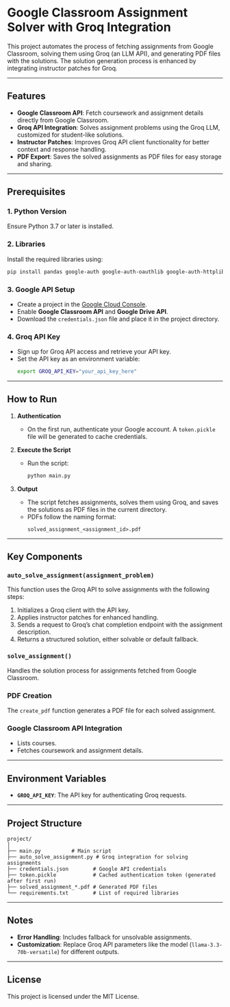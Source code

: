 # Google Classroom Assignment Solver with Groq Integration  

This project automates the process of fetching assignments from Google Classroom, solving them using Groq (an LLM API), and generating PDF files with the solutions. The solution generation process is enhanced by integrating instructor patches for Groq.  

---

## Features  

- **Google Classroom API**: Fetch coursework and assignment details directly from Google Classroom.  
- **Groq API Integration**: Solves assignment problems using the Groq LLM, customized for student-like solutions.  
- **Instructor Patches**: Improves Groq API client functionality for better context and response handling.  
- **PDF Export**: Saves the solved assignments as PDF files for easy storage and sharing.  

---

## Prerequisites  

### 1. **Python Version**  
Ensure Python 3.7 or later is installed.  

### 2. **Libraries**  
Install the required libraries using:  
```bash  
pip install pandas google-auth google-auth-oauthlib google-auth-httplib2 google-api-python-client fpdf pydantic groq instructor  
```  

### 3. **Google API Setup**  
- Create a project in the [Google Cloud Console](https://console.cloud.google.com/).  
- Enable **Google Classroom API** and **Google Drive API**.  
- Download the `credentials.json` file and place it in the project directory.  

### 4. **Groq API Key**  
- Sign up for Groq API access and retrieve your API key.  
- Set the API key as an environment variable:  
  ```bash  
  export GROQ_API_KEY="your_api_key_here"  
  ```  

---

## How to Run  

1. **Authentication**  
   - On the first run, authenticate your Google account. A `token.pickle` file will be generated to cache credentials.  

2. **Execute the Script**  
   - Run the script:  
     ```bash  
     python main.py  
     ```  

3. **Output**  
   - The script fetches assignments, solves them using Groq, and saves the solutions as PDF files in the current directory.  
   - PDFs follow the naming format:  
     ```  
     solved_assignment_<assignment_id>.pdf  
     ```  

---

## Key Components  

### **`auto_solve_assignment(assignment_problem)`**  
This function uses the Groq API to solve assignments with the following steps:  
1. Initializes a Groq client with the API key.  
2. Applies instructor patches for enhanced handling.  
3. Sends a request to Groq’s chat completion endpoint with the assignment description.  
4. Returns a structured solution, either solvable or default fallback.  

### **`solve_assignment()`**  
Handles the solution process for assignments fetched from Google Classroom.  

### **PDF Creation**  
The `create_pdf` function generates a PDF file for each solved assignment.  

### **Google Classroom API Integration**  
- Lists courses.  
- Fetches coursework and assignment details.  

---

## Environment Variables  

- **`GROQ_API_KEY`**: The API key for authenticating Groq requests.  

---

## Project Structure  

```  
project/  
│  
├── main.py          # Main script  
├── auto_solve_assignment.py # Groq integration for solving assignments  
├── credentials.json        # Google API credentials  
├── token.pickle            # Cached authentication token (generated after first run)  
├── solved_assignment_*.pdf # Generated PDF files  
└── requirements.txt        # List of required libraries  
```  

---

## Notes  

- **Error Handling**: Includes fallback for unsolvable assignments.  
- **Customization**: Replace Groq API parameters like the model (`llama-3.3-70b-versatile`) for different outputs.  

---

## License  

This project is licensed under the MIT License.  
